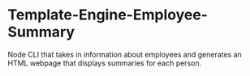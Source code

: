 # Template-Engine-Employee-Summary
Node CLI that takes in information about employees and generates an HTML webpage that displays summaries for each person.
